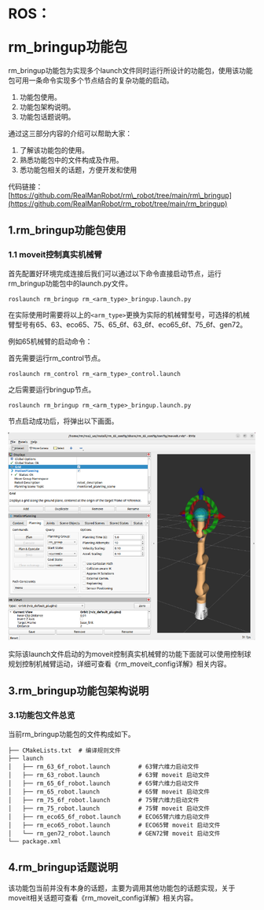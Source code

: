 # <p class="hidden">ROS：</p>rm_bringup功能包

rm_bringup功能包为实现多个launch文件同时运行所设计的功能包，使用该功能包可用一条命令实现多个节点结合的复杂功能的启动。

1. 功能包使用。
2. 功能包架构说明。
3. 功能包话题说明。

通过这三部分内容的介绍可以帮助大家：

1. 了解该功能包的使用。
2. 熟悉功能包中的文件构成及作用。
3. 悉功能包相关的话题，方便开发和使用

代码链接：[https://github.com/RealManRobot/rm\_robot/tree/main/rm\_bringup](https://github.com/RealManRobot/rm_robot/tree/main/rm_bringup)

## 1.rm_bringup功能包使用

### 1.1 moveit控制真实机械臂

首先配置好环境完成连接后我们可以通过以下命令直接启动节点，运行rm_bringup功能包中的launch.py文件。

```ros
roslaunch rm_bringup rm_<arm_type>_bringup.launch.py
```

在实际使用时需要将以上的`<arm_type>`更换为实际的机械臂型号，可选择的机械臂型号有65、63、eco65、75、65_6f、63_6f、eco65_6f、75_6f、gen72。

例如65机械臂的启动命令：

首先需要运行rm_control节点。

```ros
roslaunch rm_control rm_<arm_type>_control.launch
```

之后需要运行bringup节点。

```ros
roslaunch rm_bringup rm_<arm_type>_bringup.launch.py
```

节点启动成功后，将弹出以下画面。

![alt text](image.png)

实际该launch文件启动的为moveit控制真实机械臂的功能下面就可以使用控制球规划控制机械臂运动，详细可查看《rm_moveit_config详解》相关内容。

## 3.rm_bringup功能包架构说明

### 3.1功能包文件总览

当前rm_bringup功能包的文件构成如下。

```
├── CMakeLists.txt  # 编译规则文件
├── launch
│   ├── rm_63_6f_robot.launch        # 63臂六维力启动文件
│   ├── rm_63_robot.launch           # 63臂 moveit 启动文件
│   ├── rm_65_6f_robot.launch        # 65臂六维力启动文件
│   ├── rm_65_robot.launch           # 65臂 moveit 启动文件
│   ├── rm_75_6f_robot.launch        # 75臂六维力启动文件
│   ├── rm_75_robot.launch           # 75臂 moveit 启动文件
│   ├── rm_eco65_6f_robot.launch     # ECO65臂六维力启动文件
│   ├── rm_eco65_robot.launch        # ECO65臂 moveit 启动文件
│   └── rm_gen72_robot.launch        # GEN72臂 moveit 启动文件
└── package.xml
```

## 4.rm_bringup话题说明

该功能包当前并没有本身的话题，主要为调用其他功能包的话题实现，关于moveit相关话题可查看《rm_moveit_config详解》相关内容。